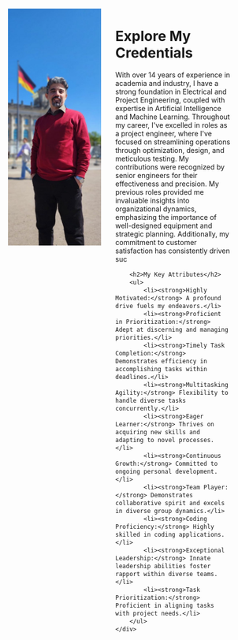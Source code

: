 
<html>
<head>
    <title>Your Personal Web Page</title>
</head>
<body>

<div style="display: flex; align-items: flex-start; padding: 25px;">
    <div style="flex: 1;">
        <img src="/assets/Parliman.jpg" alt="Your Image" style="max-width: 160%; margin-right: 20px;">
    </div>
    <div style="flex: 2; padding-left: 100px;">
        <h1>Explore My Credentials</h1>
        <p>
          With over 14 years of experience in academia and industry, I have a strong foundation in Electrical and Project Engineering, coupled with expertise in Artificial Intelligence and Machine Learning. Throughout my career, I've excelled in roles as a project engineer, where I've focused on streamlining operations through optimization, design, and meticulous testing. My contributions were recognized by senior engineers for their effectiveness and precision. My previous roles provided me invaluable insights into organizational dynamics, emphasizing the importance of well-designed equipment and strategic planning. Additionally, my commitment to customer satisfaction has consistently driven suc
        </p>
        
        <h2>My Key Attributes</h2>
        <ul>
            <li><strong>Highly Motivated:</strong> A profound drive fuels my endeavors.</li>
            <li><strong>Proficient in Prioritization:</strong> Adept at discerning and managing priorities.</li>
            <li><strong>Timely Task Completion:</strong> Demonstrates efficiency in accomplishing tasks within deadlines.</li>
            <li><strong>Multitasking Agility:</strong> Flexibility to handle diverse tasks concurrently.</li>
            <li><strong>Eager Learner:</strong> Thrives on acquiring new skills and adapting to novel processes.</li>
            <li><strong>Continuous Growth:</strong> Committed to ongoing personal development.</li>
            <li><strong>Team Player:</strong> Demonstrates collaborative spirit and excels in diverse group dynamics.</li>
            <li><strong>Coding Proficiency:</strong> Highly skilled in coding applications.</li>
            <li><strong>Exceptional Leadership:</strong> Innate leadership abilities foster rapport within diverse teams.</li>
            <li><strong>Task Prioritization:</strong> Proficient in aligning tasks with project needs.</li>
        </ul>
    </div>
</div>

</body>
</html>
